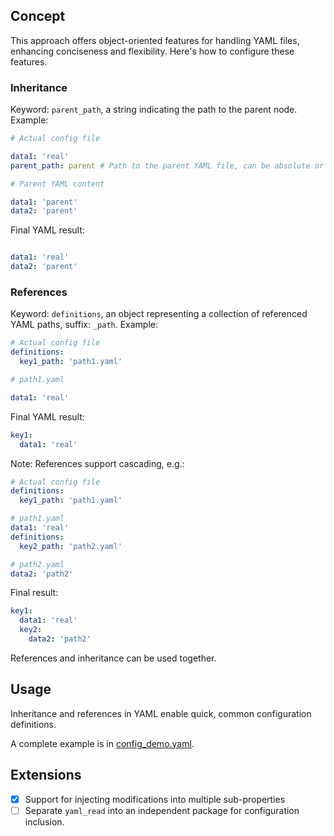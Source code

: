 ## Concept
This approach offers object-oriented features for handling YAML files, enhancing conciseness and flexibility. Here's how to configure these features.

### Inheritance
Keyword: `parent_path`, a string indicating the path to the parent node. Example:
```yaml
# Actual config file

data1: 'real'
parent_path: parent # Path to the parent YAML file, can be absolute or relative
```
```yaml
# Parent YAML content

data1: 'parent'
data2: 'parent'
```
Final YAML result:
```yaml

data1: 'real'
data2: 'parent'
```

### References
Keyword: `definitions`, an object representing a collection of referenced YAML paths, suffix: `_path`. Example:
```yaml
# Actual config file
definitions:
  key1_path: 'path1.yaml'
```

```yaml
# path1.yaml

data1: 'real'
```

Final YAML result:
```yaml
key1:
  data1: 'real'
```

Note: References support cascading, e.g.:
```yaml
# Actual config file
definitions:
  key1_path: 'path1.yaml'
```
```yaml
# path1.yaml
data1: 'real'
definitions:
  key2_path: 'path2.yaml'
```
```yaml
# path2.yaml
data2: 'path2'
```
Final result:
```yaml
key1:
  data1: 'real'
  key2:
    data2: 'path2'
```

References and inheritance can be used together.

## Usage
Inheritance and references in YAML enable quick, common configuration definitions.

A complete example is in [config_demo.yaml](config_demo.yaml).

## Extensions
- [x] Support for injecting modifications into multiple sub-properties
- [ ] Separate `yaml_read` into an independent package for configuration inclusion.